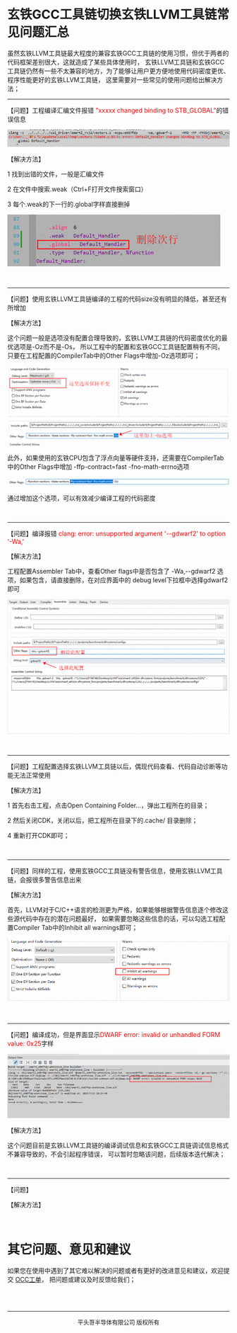 # 玄铁GCC工具链切换玄铁LLVM工具链常见问题汇总 
虽然玄铁LLVM工具链最大程度的兼容玄铁GCC工具链的使用习惯，但优于两者的代码框架差别很大，这就造成了某些具体使用时，
玄铁LLVM工具链和玄铁GCC工具链仍然有一些不太兼容的地方，为了能够让用户更方便地使用代码密度更优、
程序性能更好的玄铁LLVM工具链， 这里需要对一些常见的使用问题给出解决方法；

***
【问题】工程编译汇编文件报错 <font color=red>"xxxxx changed binding to STB_GLOBAL"</font>的错误信息

![img.png](img.png)

【解决方法】

1 找到出错的文件，一般是汇编文件

2 在文件中搜索.weak（Ctrl+F打开文件搜索窗口）

3 每个.weak的下一行的.global字样直接删掉

![img_1.png](img_1.png)


<br/>

***
【问题】使用玄铁LLVM工具链编译的工程的代码size没有明显的降低，甚至还有所增加

【解决方法】

这个问题一般是选项没有配置合理导致的，玄铁LLVM工具链的代码密度优化的最优选项是-Oz而不是-Os，
所以工程中的配置和玄铁GCC工具链配置稍有不同，只要在工程配置的CompilerTab中的Other Flags中增加-Oz选项即可；

![img_2.png](img_2.png)

此外，如果使用的玄铁CPU包含了浮点向量等硬件支持，还需要在CompilerTab中的Other Flags中增加
-ffp-contract=fast -fno-math-errno选项

![img_3.png](img_3.png)

通过增加这个选项，可以有效减少编译工程的代码密度

<br/>

***
【问题】编译报错 <font color=red>clang: error: unsupported argument '--gdwarf2' to option '-Wa,'</font>

【解决方法】

工程配置Assembler Tab中，查看Other flags中是否包含了 -Wa,--gdwarf2 选项，如果包含，请直接删除，在对应界面中的
debug level下拉框中选择gdwarf2即可

![img_5.png](img_5.png)

<br/>

***
【问题】工程配置选择玄铁LLVM工具链以后，偶现代码查看、代码自动诊断等功能无法正常使用

【解决方法】

1 首先右击工程，点击Open Containing Folder...，弹出工程所在的目录；

2 然后关闭CDK，关闭以后，把工程所在目录下的.cache/ 目录删除；

4 重新打开CDK即可；


<br/>

***
【问题】同样的工程，使用玄铁GCC工具链没有警告信息，使用玄铁LLVM工具链，会报很多警告信息出来

【解决方法】

首先，LLVM对于C/C++语言的检测更为严格，如果能够根据警告信息逐个修改这些源代码中存在的潜在问题最好，
如果需要忽略这些信息的话，可以勾选工程配置Compiler Tab中的Inhibit all warnings即可；

![img_4.png](img_4.png)

<br/>

***
【问题】编译成功，但是界面显示<font color=red>DWARF error: invalid or unhandled FORM value: 0x25</font>字样

![img_6.png](img_6.png)

【解决方法】

这个问题目前是玄铁LLVM工具链的编译调试信息和玄铁GCC工具链调试信息格式不兼容导致的，不会引起程序错误，
可以暂时忽略该问题，后续版本迭代解决；

<br/>

***
【问题】

【解决方法】

<br/>


# 其它问题、意见和建议
如果您在使用中遇到了其它难以解决的问题或者有更好的改进意见和建议，欢迎提交
[OCC工单](https://xuantie.t-head.cn\/people/workorder-submit)， 把问题或建议及时反馈给我们；


<br/>
<br/>

***
<center><font size="2">平头哥半导体有限公司 版权所有</font></center>
